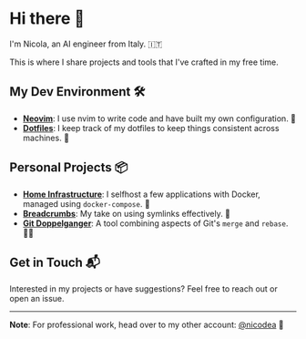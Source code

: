 # Hi there 👋

I'm Nicola, an AI engineer from Italy. 🇮🇹

This is where I share projects and tools that I've crafted in my free time.

## My Dev Environment 🛠️

- [**Neovim**](https://github.com/neovim/neovim): I use nvim to write code and have built my own configuration. 📝
- [**Dotfiles**](https://github.com/niqodea/dotfiles): I keep track of my dotfiles to keep things consistent across machines. 💾

## Personal Projects 📦

- [**Home Infrastructure**](https://github.com/niqodea/home-infrastructure): I selfhost a few applications with Docker, managed using `docker-compose`. 🐳
- [**Breadcrumbs**](https://github.com/niqodea/breadcrumbs): My take on using symlinks effectively. 🍞
- [**Git Doppelganger**](https://github.com/niqodea/doppelganger): A tool combining aspects of Git's `merge` and `rebase`. 👯‍♀️

## Get in Touch 📬

Interested in my projects or have suggestions? Feel free to reach out or open an issue.

---

**Note**: For professional work, head over to my other account: [@nicodea](https://github.com/nicodea) 👔
